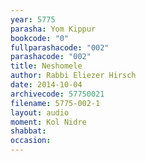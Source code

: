 ```yaml
---
year: 5775
parasha: Yom Kippur
bookcode: "0"
fullparashacode: "002"
parashacode: "002"
title: Neshomele
author: Rabbi Eliezer Hirsch
date: 2014-10-04
archivecode: 57750021
filename: 5775-002-1
layout: audio
moment: Kol Nidre
shabbat: 
occasion: 
---
```

